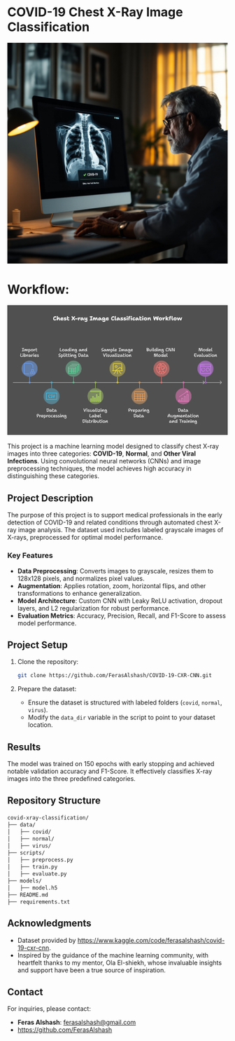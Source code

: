# COVID-19 Chest X-Ray Image Classification

![COVID-19 Chest X-Ray Image Classification](https://github.com/FerasAlshash/COVID-19-CXR-CNN/blob/main/-UGefUPBG_YwjwHrVq_io.jpg)

# Workflow:
![COVID-19 Chest X-Ray Image Classification](https://github.com/FerasAlshash/COVID-19-CXR-CNN/blob/main/napkin-selection.png)

This project is a machine learning model designed to classify chest X-ray images into three categories: **COVID-19**, **Normal**, and **Other Viral Infections**. Using convolutional neural networks (CNNs) and image preprocessing techniques, the model achieves high accuracy in distinguishing these categories.

## Project Description

The purpose of this project is to support medical professionals in the early detection of COVID-19 and related conditions through automated chest X-ray image analysis. The dataset used includes labeled grayscale images of X-rays, preprocessed for optimal model performance.

### Key Features
- **Data Preprocessing**: Converts images to grayscale, resizes them to 128x128 pixels, and normalizes pixel values.
- **Augmentation**: Applies rotation, zoom, horizontal flips, and other transformations to enhance generalization.
- **Model Architecture**: Custom CNN with Leaky ReLU activation, dropout layers, and L2 regularization for robust performance.
- **Evaluation Metrics**: Accuracy, Precision, Recall, and F1-Score to assess model performance.

## Project Setup

1. Clone the repository:
   ```bash
   git clone https://github.com/FerasAlshash/COVID-19-CXR-CNN.git
   
   ```


2. Prepare the dataset:
   - Ensure the dataset is structured with labeled folders (`covid`, `normal`, `virus`).
   - Modify the `data_dir` variable in the script to point to your dataset location.



## Results

The model was trained on 150 epochs with early stopping and achieved notable validation accuracy and F1-Score. It effectively classifies X-ray images into the three predefined categories.

## Repository Structure

```
covid-xray-classification/
├── data/
│   ├── covid/
│   ├── normal/
│   ├── virus/
├── scripts/
│   ├── preprocess.py
│   ├── train.py
│   ├── evaluate.py
├── models/
│   ├── model.h5
├── README.md
├── requirements.txt
```



## Acknowledgments

- Dataset provided by https://www.kaggle.com/code/ferasalshash/covid-19-cxr-cnn.
- Inspired by the guidance of the machine learning community, with heartfelt thanks to my mentor, Ola El-shiekh, whose invaluable insights and support have been a true source of inspiration.
## Contact

For inquiries, please contact:
- **Feras Alshash**: ferasalshash@gmail.com
- https://github.com/FerasAlshash
